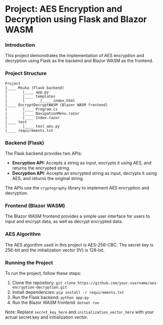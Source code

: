 **Project: AES Encryption and Decryption using Flask and Blazor WASM**
====================================================================

### Introduction

This project demonstrates the implementation of AES encryption and decryption using Flask as the backend and Blazor WASM as the frontend.

### Project Structure

```
Project
|____ Msuka (Flask backend)
|       |____ app.py
|       |____ templates
|       |       |____ index.html
|____ EncryptDecryptWASM (Blazor WASM frontend)
|       |____ Program.cs
|       |____ NavigationMenu.razor
|       |____ Index.razor
|____ test
|       |____ test_aes.py
|____ requirements.txt
```

### Backend (Flask)

The Flask backend provides two APIs:

*   **Encryption API:** Accepts a string as input, encrypts it using AES, and returns the encrypted string.
*   **Decryption API:** Accepts an encrypted string as input, decrypts it using AES, and returns the original string.

The APIs use the `cryptography` library to implement AES encryption and decryption.

### Frontend (Blazor WASM)

The Blazor WASM frontend provides a simple user interface for users to input and encrypt data, as well as decrypt encrypted data.

### AES Algorithm

The AES algorithm used in this project is AES-256-CBC. The secret key is 256-bit and the initialization vector (IV) is 128-bit.




### Running the Project

To run the project, follow these steps:

1.  Clone the repository: `git clone https://github.com/your-username/aes-encryption-decryption.git`
2.  Install dependencies: `pip install -r requirements.txt`
3.  Run the Flask backend: `python app.py`
4.  Run the Blazor WASM frontend: `dotnet run`

Note: Replace `secret_key_here` and `initialization_vector_here` with your actual secret key and initialization vector.
